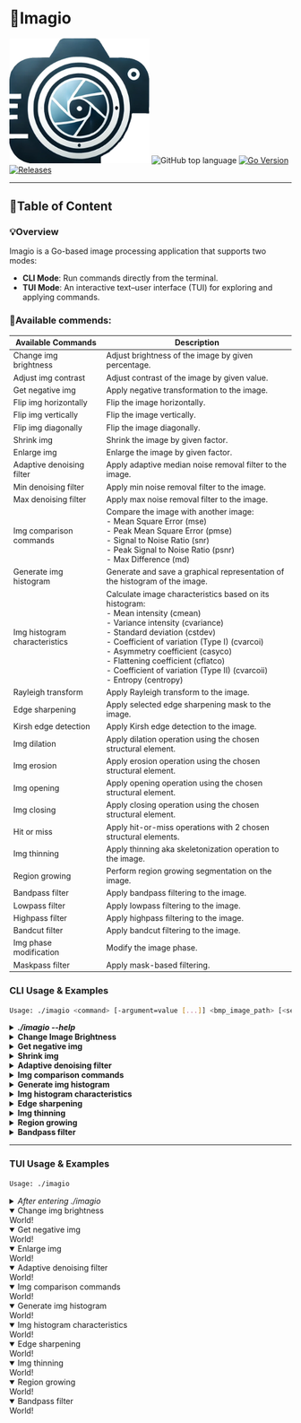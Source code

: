 # 📸Imagio

<a href="https://github.com/Oskarowski/imagio-image-processing-app"><img src="./assets/imagio_logo.webp" width="250" alt="Imagio Logo"></a>
![GitHub top language](https://img.shields.io/github/languages/top/Oskarowski/imagio-image-processing-app) [![Go Version](https://img.shields.io/badge/Go-1.23-blue)](https://go.dev/doc/install) [![Releases](https://img.shields.io/badge/Releases-blue)](https://github.com/Oskarowski/imagio-image-processing-app/releases)

---

## 📝Table of Content

### 💡Overview

Imagio is a Go-based image processing application that supports two modes:

-   **CLI Mode**: Run commands directly from the terminal.
-   **TUI Mode**: An interactive text–user interface (TUI) for exploring and applying commands.

### 📜Available commends:

| Available Commands            | Description                                                                                                                                                                                                                                                                                                                                                                    |
| ----------------------------- | ------------------------------------------------------------------------------------------------------------------------------------------------------------------------------------------------------------------------------------------------------------------------------------------------------------------------------------------------------------------------------ |
| Change img brightness         | Adjust brightness of the image by given percentage.                                                                                                                                                                                                                                                                                                                            |
| Adjust img contrast           | Adjust contrast of the image by given value.                                                                                                                                                                                                                                                                                                                                   |
| Get negative img              | Apply negative transformation to the image.                                                                                                                                                                                                                                                                                                                                    |
| Flip img horizontally         | Flip the image horizontally.                                                                                                                                                                                                                                                                                                                                                   |
| Flip img vertically           | Flip the image vertically.                                                                                                                                                                                                                                                                                                                                                     |
| Flip img diagonally           | Flip the image diagonally.                                                                                                                                                                                                                                                                                                                                                     |
| Shrink img                    | Shrink the image by given factor.                                                                                                                                                                                                                                                                                                                                              |
| Enlarge img                   | Enlarge the image by given factor.                                                                                                                                                                                                                                                                                                                                             |
| Adaptive denoising filter     | Apply adaptive median noise removal filter to the image.                                                                                                                                                                                                                                                                                                                       |
| Min denoising filter          | Apply min noise removal filter to the image.                                                                                                                                                                                                                                                                                                                                   |
| Max denoising filter          | Apply max noise removal filter to the image.                                                                                                                                                                                                                                                                                                                                   |
| Img comparison commands       | Compare the image with another image: <br> - Mean Square Error (mse) <br> - Peak Mean Square Error (pmse) <br> - Signal to Noise Ratio (snr) <br> - Peak Signal to Noise Ratio (psnr) <br> - Max Difference (md)                                                                                                                                                               |
| Generate img histogram        | Generate and save a graphical representation of the histogram of the image.                                                                                                                                                                                                                                                                                                    |
| Img histogram characteristics | Calculate image characteristics based on its histogram: <br> - Mean intensity (cmean) <br> - Variance intensity (cvariance) <br> - Standard deviation (cstdev) <br> - Coefficient of variation (Type I) (cvarcoi) <br> - Asymmetry coefficient (casyco) <br> - Flattening coefficient (cflatco) <br> - Coefficient of variation (Type II) (cvarcoii) <br> - Entropy (centropy) |
| Rayleigh transform            | Apply Rayleigh transform to the image.                                                                                                                                                                                                                                                                                                                                         |
| Edge sharpening               | Apply selected edge sharpening mask to the image.                                                                                                                                                                                                                                                                                                                              |
| Kirsh edge detection          | Apply Kirsh edge detection to the image.                                                                                                                                                                                                                                                                                                                                       |
| Img dilation                  | Apply dilation operation using the chosen structural element.                                                                                                                                                                                                                                                                                                                  |
| Img erosion                   | Apply erosion operation using the chosen structural element.                                                                                                                                                                                                                                                                                                                   |
| Img opening                   | Apply opening operation using the chosen structural element.                                                                                                                                                                                                                                                                                                                   |
| Img closing                   | Apply closing operation using the chosen structural element.                                                                                                                                                                                                                                                                                                                   |
| Hit or miss                   | Apply hit-or-miss operations with 2 chosen structural elements.                                                                                                                                                                                                                                                                                                                |
| Img thinning                  | Apply thinning aka skeletonization operation to the image.                                                                                                                                                                                                                                                                                                                     |
| Region growing                | Perform region growing segmentation on the image.                                                                                                                                                                                                                                                                                                                              |
| Bandpass filter               | Apply bandpass filtering to the image.                                                                                                                                                                                                                                                                                                                                         |
| Lowpass filter                | Apply lowpass filtering to the image.                                                                                                                                                                                                                                                                                                                                          |
| Highpass filter               | Apply highpass filtering to the image.                                                                                                                                                                                                                                                                                                                                         |
| Bandcut filter                | Apply bandcut filtering to the image.                                                                                                                                                                                                                                                                                                                                          |
| Img phase modification        | Modify the image phase.                                                                                                                                                                                                                                                                                                                                                        |
| Maskpass filter               | Apply mask-based filtering.                                                                                                                                                                                                                                                                                                                                                    |

### CLI Usage & Examples

```bash
Usage: ./imagio <command> [-argument=value [...]] <bmp_image_path> [<second_image_path>]
```

<details>

<summary><strong><i>./imagio --help</i></strong></summary>

```text
Available commands:
 --brightness -value=50 <bmp_image_path>
   Description: Adjust brightness of the image.
   Arguments:
    -value=(int): Brightness percentage adjustment value.

 --contrast -value=25 <bmp_image_path>
   Description: Adjust contrast of the image.
   Arguments:
    -value=(int): Contrast adjustment value (-255 to 255).

 --negative <bmp_image_path>
   Description: Create a negative of the image.

 --hflip <bmp_image_path>
   Description: Flip the image horizontally.

 --vflip <bmp_image_path>
   Description: Flip the image vertically.

 --dflip <bmp_image_path>
   Description: Flip the image diagonally.

 --shrink -value=2 <bmp_image_path>
   Description: Shrink the image by a factor.
   Arguments:
    -value=(int): Shrink factor.

 --enlarge -value=2 <bmp_image_path>
   Description: Enlarge the image by a factor.
   Arguments:
    -value=(int): Enlarge factor.

 --adaptive <bmp_image_path>
   Description: Apply adaptive median noise removal filter to the image.
   Arguments:
    -min=(int): Minimal size of window size for filter defaults, to 3.
    -max=(int): Maximal size of window size for filter defaults, to 7.

 --min -value=3 <bmp_image_path>
   Description: Apply min noise removal filter.
   Arguments:
    -value=(int): Window size.

 --max -value=3 <bmp_image_path>
   Description: Apply max noise removal filter.
   Arguments:
    -value=(int): Window size.

 --mse <comparison_image_path> <bmp_image_path>
   Description: Calculate Mean Square Error with a comparison image.

 --pmse <comparison_image_path> <bmp_image_path>
   Description: Calculate Peak Mean Square Error with a comparison image.

 --snr <comparison_image_path> <bmp_image_path>
   Description: Calculate Signal to Noise Ratio with a comparison image.

 --psnr <comparison_image_path> <bmp_image_path>
   Description: Calculate Peak Signal to Noise Ratio with a comparison image.

 --md <comparison_image_path> <bmp_image_path>
   Description: Calculate Max Difference with a comparison image.

 --histogram <bmp_image_path>
   Description: Generate and save a graphical representation of the histogram of the image.

 --hrayleigh -min=0 -max=255 -alpha="0.2" <bmp_image_path>
   Description: Apply Rayleigh transformation to the image.
   Arguments:
    -min=(int): Minimum value in the range [0, 255].
    -max=(int): Maximum value in the range [0, 255], must be greater than min.
    -alpha=(float): Alpha value for transformation. Note: Quote float values (e.g., -alpha="0.5").

 --cmean <bmp_image_path>
   Description: Calculate the mean intensity from the histogram of the image.

 --cvariance <bmp_image_path>
   Description: Calculate the variance intensity from the histogram of the image.

 --cstdev <bmp_image_path>
   Description: Calculate the standard deviation from the histogram of the image.

 --cvarcoi <bmp_image_path>
   Description: Calculate the coefficient of variation (type I) from the histogram.

 --casyco <bmp_image_path>
   Description: Calculate the asymmetry coefficient from the histogram.

 --cflatco <bmp_image_path>
   Description: Calculate the flattening coefficient from the histogram.

 --cvarcoii <bmp_image_path>
   Description: Calculate the coefficient of variation (type II) from the histogram.

 --centropy <bmp_image_path>
   Description: Calculate the entropy from the histogram of the image.

 --sedgesharp -mask="edge1" <bmp_image_path>
   Description: Apply edge sharpening with the specified mask.
   Arguments:
    -mask=(string): The name of the mask to use.

 --okirsf <bmp_image_path>
   Description: Apply Kirsch edge detection to the image.

 --dilation -se=<structuring_element> <bmp_image_path>
   Description: Apply dilation operation using the specified structuring element.
   Arguments:
    -se=(string): Name of SE based on structure_elements.json.

 --erosion -se=<structuring_element> <bmp_image_path>
   Description: Apply erosion operation using the specified structuring element.
   Arguments:
    -se=(string): Name of SE based on structure_elements.json.

 --opening -se=<structuring_element> <bmp_image_path>
   Description: Apply opening operation using the specified structuring element.
   Arguments:
    -se=(string): Name of SE based on structure_elements.json.

 --closing -se=<structuring_element> <bmp_image_path>
   Description: Apply closing operation using the specified structuring element.
   Arguments:
    -se=(string): Name of SE based on structure_elements.json.

 --hmt -se1=<foreground_se> -se2=<background_se> <bmp_image_path>
   Description: Perform hit-or-miss transformation using foreground and background structuring elements.
   Arguments:
    -se1=(string): Path to or inline definition of the foreground structuring element.
    -se2=(string): Path to or inline definition of the background structuring element.

 --thinning <bmp_image_path>
   Description: Apply thinning operation to the image.

 --region-grow -seeds=<seeds> -metric=<metric> -threshold=<value> <bmp_image_path>
   Description: Perform region growing segmentation on the image.
   Arguments:
    -seeds=(string): List of seed points as [x,y][x,y][x,y].
    -metric=(int): Distance metric ('0 - Euclidean', '1 - Manhattan', '2 - Chebyshev').
    -threshold=(double): Similarity threshold for region growing.

 --bandpass -low=15 -high=50 -spectrum=1 <bmp_image_path>
   Description: Apply bandpass filtering to the image.
   Arguments:
    -low=(int): Lower cutoff frequency.
    -high=(int): Upper cutoff frequency.
    -spectrum=(int): Include spectrum in output (0 or 1).

 --lowpass -cutoff=15 -spectrum=1 <bmp_image_path>
   Description: Apply lowpass filtering to the image.
   Arguments:
    -cutoff=(int): Cutoff frequency.
    -spectrum=(int): Include spectrum in output (0 or 1).

 --highpass -cutoff=25 -spectrum=1 <bmp_image_path>
   Description: Apply highpass filtering to the image.
   Arguments:
    -cutoff=(int): Cutoff frequency.
    -spectrum=(int): Include spectrum in output (0 or 1).

 --bandcut -low=25 -high=70 -spectrum=1 <bmp_image_path>
   Description: Apply bandcut filtering to the image.
   Arguments:
    -low=(int): Lower cutoff frequency.
    -high=(int): Upper cutoff frequency.
    -spectrum=(int): Include spectrum in output (0 or 1).

 --phasemod -k=123 -l=123 <bmp_image_path>
   Description: Modify the image phase.
   Arguments:
    -k=(int): Phase modulation parameter k.
    -l=(int): Phase modulation parameter l.

 --maskpass -spectrum=0 -mask="F5mask1.bmp" <bmp_image_path>
   Description: Apply mask-based filtering using a specified mask.
   Arguments:
    -spectrum=(int): Include spectrum in output (0 or 1).
    -mask=(string): Name of the mask image (relative to orthogonal_transforms/masks).

 --help
   Description: Show this help message.
```

</details>

<details>
  <summary><strong>Change Image Brightness</strong></summary>

Console input:

```bash
./imagio --brightness -value=-50 .\imgs\lenac.bmp
```

Console output:

```bash
Image saved successfully as: lenac_altered_brightness.bmp
Execution Report:
Command: brightness
Description: Brightness adjusted by -50
Duration: 12.9026ms

Total operation time: 12.9026ms
```

| Original              | Altered                                                 |
| --------------------- | ------------------------------------------------------- |
| ![](./imgs/lenac.bmp) | ![](./assets/cli/examples/lenac_altered_brightness.bmp) |

Console input:

```bash
./imagio --brightness -value=50 .\imgs\lenac.bmp
```

Console output:

```bash
Image saved successfully as: lenac_altered_brightness.bmp
Execution Report:
Command: brightness
Description: Brightness adjusted by 50
Duration: 12.4392ms

Total operation time: 12.4392ms
```

| Original              | Altered                                                    |
| --------------------- | ---------------------------------------------------------- |
| ![](./imgs/lenac.bmp) | ![](./assets/cli/examples/lenac_altered_50_brightness.bmp) |

</details>

<details>
<summary><strong>Get negative img</strong></summary>

Console input:

```bash
./imagio --negative .\imgs\lenac.bmp
```

Console output:

```bash
Image saved successfully as: lenac_negative.bmp
Execution Report:
Command: negative
Description: Negative image created
Duration: 11.0808ms

Total operation time: 11.0808ms
```

| Original              | Altered                                       |
| --------------------- | --------------------------------------------- |
| ![](./imgs/lenac.bmp) | ![](./assets/cli/examples/lenac_negative.bmp) |

</details>

<details>
<summary><strong>Shrink img</strong></summary>

Console input:

```bash
./imagio --shrink -value=4 .\imgs\lenac.bmp
```

Console output:

```bash
Image saved successfully as: lenac_shrunk_by_4x.bmp
Execution Report:
Command: shrink
Description: Image shrunk by a factor of 4
Duration: 0s

Total operation time: 0s
```

| Original              | Altered                                           |
| --------------------- | ------------------------------------------------- |
| ![](./imgs/lenac.bmp) | ![](./assets/cli/examples/lenac_shrunk_by_4x.bmp) |

</details>

<details>
<summary><strong>Adaptive denoising filter</strong></summary>

Console input:

```bash
./imagio --adaptive -min=5 -max=7 .\imgs\impulse_noise\lena_impulse3.bmp
```

Console output:

```bash
Image saved successfully as: lena_impulse3_adaptive_median_filter.bmp
Execution Report:
Command: adaptive
Description: Adaptive median filter applied
Duration: 1.0786711s

Total operation time: 1.0786711s
```

| Original                                    | Altered                                                             |
| ------------------------------------------- | ------------------------------------------------------------------- |
| ![](./imgs/impulse_noise/lena_impulse3.bmp) | ![](./assets/cli/examples/lena_impulse3_adaptive_median_filter.bmp) |

</details>

<details>
<summary><strong>Img comparison commands</strong></summary>

Console input:

```bash
./imagio --mse --pmse --snr --psnr --md .\imgs\lenag.bmp .\output\lena_impulse3_adaptive_median_filter.bmp
```

Console output:

```bash
Execution Report:
Command: mse
Description: Mean Square Error calculated
Result: MSE: 8.242210
Duration: 6.9975ms

Command: pmse
Description: Peak Mean Square Error calculated
Result: PMSE: 0.000148
Duration: 13.6692ms

Command: snr
Description: Signal to Noise Ratio calculated
Result: SNR: 33.285188
Duration: 25.5451ms

Command: psnr
Description: Peak Signal to Noise Ratio calculated
Result: PSNR: 38.297803
Duration: 14.6041ms

Command: md
Description: Max Difference calculated
Result: Max Difference: 203
Duration: 6.8289ms

Total operation time: 67.6448ms
```

</details>

<details>
<summary><strong>Generate img histogram</strong></summary>

Console input:

```bash
./imagio --histogram .\imgs\lenac.bmp
```

Console output:

```bash
Image saved successfully as: lenac_histogram.bmp
Execution Report:
Command: histogram
Description: Computed Graphical Representation of Histogram
Duration: 11.8931ms

Total operation time: 11.8931ms
```

| Source                | Result                                         |
| --------------------- | ---------------------------------------------- |
| ![](./imgs/lenac.bmp) | ![](./assets/cli/examples/lenac_histogram.bmp) |

</details>

<details>
<summary><strong>Img histogram characteristics</strong></summary>

Console input:

```bash
./imagio --cmean --cvariance --cstdev --cvarcoi --casyco --cflatco --cvarcoii --centropy .\imgs\lenag.bmp
```

Console output:

```bash
Execution Report:
Command: cmean
Description: Calculated Mean intensity for lenag_histogram.bmp
Result: Mean: 123.623981
Duration: 5.7521ms

Command: cvariance
Description: Calculated Variance intensity for lenag_histogram.bmp
Result: Variance: 2298.556826
Duration: 4.8798ms

Command: cstdev
Description: Calculated Standard Deviation for lenag_histogram.bmp
Result: Standard Deviation: 47.943267
Duration: 5.0413ms

Command: cvarcoi
Description: Calculated Variation Coefficient I for lenag_histogram.bmp
Result: Variation Coefficient I: 0.387815
Duration: 5.4409ms

Command: casyco
Description: Calculated Asymmetry Coefficient for lenag_histogram.bmp
Result: Asymmetry Coefficient: -0.085942
Duration: 4.0027ms

Command: cflatco
Description: Calculated Flattening Coefficient for lenag_histogram.bmp
Result: Flattening Coefficient: -0.841599
Duration: 7.2003ms

Command: cvarcoii
Description: Calculated Variation Coefficient II for lenag_histogram.bmp
Result: Variation Coefficient II: 0.006280
Duration: 2.6453ms

Command: centropy
Description: Calculated Information Source Entropy for lenag_histogram.bmp
Result: Information Source Entropy: 7.448825
Duration: 6.8301ms

Total operation time: 41.7925ms
```

</details>

<details>
<summary><strong>Edge sharpening</strong></summary>

Console input:

```bash
./imagio --sedgesharp -mask="edge2" .\imgs\lenag.bmp
```

Console output:

```bash
Image saved successfully as: lenag_sharpened_edges_edge2.bmp
Execution Report:
Command: sedgesharp
Description:
Duration: 33.7506ms

Total operation time: 33.7506ms
```

| Source                | Result                                                     |
| --------------------- | ---------------------------------------------------------- |
| ![](./imgs/lenag.bmp) | ![](./assets/cli/examples/lenag_sharpened_edges_edge2.bmp) |

</details>

<details>
<summary><strong>Img thinning</strong></summary>

Console input:

```bash
./imagio --thinning .\imgs\boatbw.bmp
```

Console output:

```bash
Image saved successfully as: boatbw_thinned_se_xii_series_applied.bmp
Execution Report:
Command: thinning
Description:
Duration: 3.5059098s

Total operation time: 3.5059098s
```

| Source                 | Result                                                              |
| ---------------------- | ------------------------------------------------------------------- |
| ![](./imgs/boatbw.bmp) | ![](./assets/cli/examples/boatbw_thinned_se_xii_series_applied.bmp) |

</details>

<details>
<summary><strong>Region growing</strong></summary>
Console input:

```bash
./imagio --region-grow -seeds="[250,350][160,160][340,205][345,55][185,61]" -metric=2 -threshold=35 .\imgs\mandrilc.bmp
```

Console output:

```bash
Image saved successfully as: mandrilc_region_growing_threshold_35_method_2.bmp
Execution Report:
Command: region-grow
Description:
Duration: 27.9623ms

Total operation time: 27.9623ms
```

| Source                   | Result                                                                       |
| ------------------------ | ---------------------------------------------------------------------------- |
| ![](./imgs/mandrilc.bmp) | ![](./assets/cli/examples/mandrilc_region_growing_threshold_35_method_2.bmp) |

</details>

<details>
<summary><strong>Bandpass filter</strong></summary>
Console input:

```bash
./imagio --bandpass -low=10 -high=50 -spectrum=1 .\imgs\boat.bmp
```

Console output:

```bash
Image saved successfully as: boat_magnitude_spectrum.bmp
Image saved successfully as: boat_bandpass_filtered_magnitude_spectrum_f_10_t_50.bmp
Image saved successfully as: boat_bandpass_f_10_t_50.bmp
Execution Report:
Command: bandpass
Description:
Duration: 250.7403ms

Total operation time: 250.7403ms
```

| Source               | Result                                                 |
| -------------------- | ------------------------------------------------------ |
| ![](./imgs/boat.bmp) | ![](./assets/cli/examples/boat_bandpass_f_10_t_50.bmp) |

| Spectrum                                               | Filtered Spectrum                                                                  |
| ------------------------------------------------------ | ---------------------------------------------------------------------------------- |
| ![](./assets/cli/examples/boat_magnitude_spectrum.bmp) | ![](./assets/cli/examples/boat_bandpass_filtered_magnitude_spectrum_f_10_t_50.bmp) |

</details>

---

### TUI Usage & Examples

```bash
Usage: ./imagio
```

<details>
  <summary><i>After entering ./imagio</i></summary>

![file_picker_view](./assets/tui/file_selection_screen.png)

</details>

<details open>
  <summary>Change img brightness</summary>
  World!
</details>

<details open>
  <summary>Get negative img</summary>
  World!
</details>

<details open>
  <summary>Enlarge img</summary>
  World!
</details>

<details open>
  <summary>Adaptive denoising filter</summary>
  World!
</details>

<details open>
  <summary>Img comparison commands</summary>
  World!
</details>

<details open>
  <summary>Generate img histogram</summary>
  World!
</details>

<details open>
  <summary>Img histogram characteristics</summary>
  World!
</details>

<details open>
  <summary>Edge sharpening</summary>
  World!
</details>

<details open>
  <summary>Img thinning</summary>
  World!
</details>

<details open>
  <summary>Region growing</summary>
  World!
</details>

<details open>
  <summary>Bandpass filter</summary>
  World!
</details>
